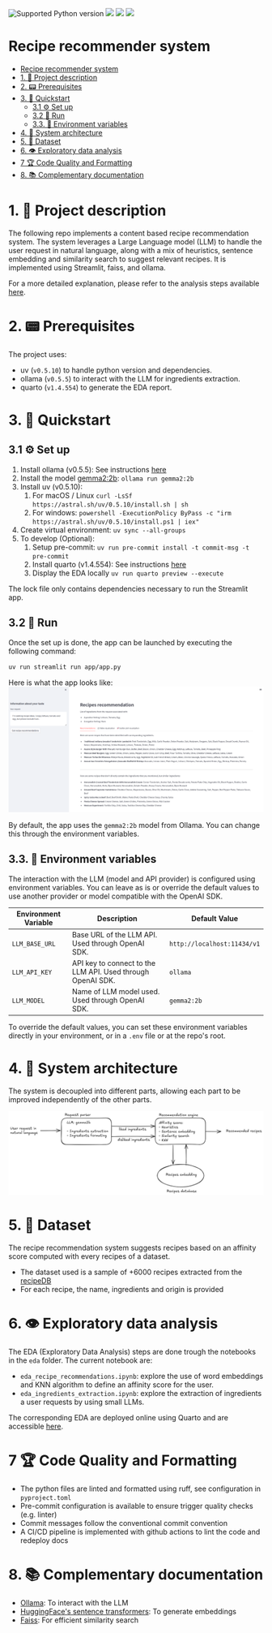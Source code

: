 <img src="https://img.shields.io/badge/python-3.11-blue" alt="Supported Python version"> <img src="https://img.shields.io/static/v1?logo=uv&label=uv&message=0.5.10&color=blue"> <img src="https://img.shields.io/static/v1?logo=Streamlit&label=Streamlit&message=1.22.0&color=blue"> <img src="https://img.shields.io/static/v1?logo=ollama&label=Ollama&message=0.5.5&color=blue">

# Recipe recommender system

- [Recipe recommender system](#recipe-recommender-system)
- [1. 💬 Project description](#1--project-description)
- [2. 📟 Prerequisites](#2--prerequisites)
- [3. 🔌 Quickstart](#3--quickstart)
  - [3.1 ⚙️ Set up](#31-️-set-up)
  - [3.2 🚀 Run](#32--run)
  - [3.3. 🔑 Environment variables](#33--environment-variables)
- [4. 🔗 System architecture](#4--system-architecture)
- [5. 📁 Dataset](#5--dataset)
- [6. 👁️ Exploratory data analysis](#6-️-exploratory-data-analysis)
- [7 🏆 Code Quality and Formatting](#7--code-quality-and-formatting)
- [8. 📚 Complementary documentation](#8--complementary-documentation)


# 1. 💬 Project description

The following repo implements a content based recipe recommendation system. The system leverages a Large Language model 
(LLM) to handle the user request in natural language, along with a mix of heuristics, sentence embedding and 
similarity search to suggest relevant recipes. It is implemented using Streamlit, faiss, and ollama.

For a more detailed explanation, please refer to the analysis steps available [here](https://pdgarden.github.io/recipe-recommender-system/).




# 2. 📟 Prerequisites

The project uses:
- uv (`v0.5.10`) to handle python version and dependencies.
- ollama (`v0.5.5`) to interact with the LLM for ingredients extraction.
- quarto (`v1.4.554`) to generate the EDA report.


# 3. 🔌 Quickstart


## 3.1 ⚙️ Set up

1. Install ollama (v0.5.5): See instructions [here](https://github.com/ollama/ollama)
2. Install the model [gemma2:2b](https://ollama.com/library/gemma2:2b): `ollama run gemma2:2b`
3. Install uv (v0.5.10):
   1. For macOS / Linux `curl -LsSf https://astral.sh/uv/0.5.10/install.sh | sh`
   2. For windows: `powershell -ExecutionPolicy ByPass -c "irm https://astral.sh/uv/0.5.10/install.ps1 | iex"`
4. Create virtual environment: `uv sync --all-groups`
5. To develop (Optional):
   1. Setup pre-commit: `uv run pre-commit install -t commit-msg -t pre-commit`
   2. Install quarto (v1.4.554): See instructions [here](https://quarto.org/docs/get-started/)
   3. Display the EDA locally `uv run quarto preview --execute`


The lock file only contains dependencies necessary to run the Streamlit app.

## 3.2 🚀 Run

Once the set up is done, the app can be launched by executing the following command:

```sh
uv run streamlit run app/app.py
```

Here is what the app looks like:
![App](./images/app_example.png)

By default, the app uses the `gemma2:2b` model from Ollama. You can change this through the environment variables.

## 3.3. 🔑 Environment variables

The interaction with the LLM (model and API provider) is configured using environment variables. You can leave as is or override the default values to use another provider or model compatible with the OpenAI SDK.

   Environment Variable | Description                                                     | Default Value          |
 |----------------------|-----------------------------------------------------------------|------------------------|
 | `LLM_BASE_URL`       | Base URL of the LLM API. Used through OpenAI SDK.               | `http://localhost:11434/v1` |
 | `LLM_API_KEY`        | API key to connect to the LLM API. Used through OpenAI SDK.     | `ollama`               |
 | `LLM_MODEL`          | Name of LLM model used. Used through OpenAI SDK.                | `gemma2:2b`            |

To override the default values, you can set these environment variables directly in your environment, or in a `.env` file or  at the repo's root.

# 4. 🔗 System architecture

The system is decoupled into different parts, allowing each part to be improved independently of the other parts.

![Architecture](./images/recommender_system_architecture.png)


# 5. 📁 Dataset

The recipe recommendation system suggests recipes based on an affinity score computed with every recipes of a dataset.

* The dataset used is a sample of +6000 recipes extracted from the [recipeDB](https://cosylab.iiitd.edu.in/recipedb/)
* For each recipe, the name, ingredients and origin is provided


# 6. 👁️ Exploratory data analysis

The EDA (Exploratory Data Analysis) steps are done trough the notebooks in the `eda` folder. The current notebook are:
- `eda_recipe_recommendations.ipynb`: explore the use of word embeddings and KNN algorithm to define an affinity score for the user.
- `eda_ingredients_extraction.ipynb`: explore the extraction of ingredients a user requests by using small LLMs.


The corresponding EDA are deployed online using Quarto and are accessible [here](https://pdgarden.github.io/recipe-recommender-system/).


# 7 🏆 Code Quality and Formatting

- The python files are linted and formatted using ruff, see configuration in `pyproject.toml`
- Pre-commit configuration is available to ensure trigger quality checks (e.g. linter)
- Commit messages follow the conventional commit convention
- A CI/CD pipeline is implemented with github actions to lint the code and redeploy docs


# 8. 📚 Complementary documentation

- [Ollama](https://ollama.com/): To interact with the LLM
- [HuggingFace's sentence transformers](https://huggingface.co/sentence-transformers): To generate embeddings
- [Faiss](https://faiss.ai/index.html): For efficient similarity search
